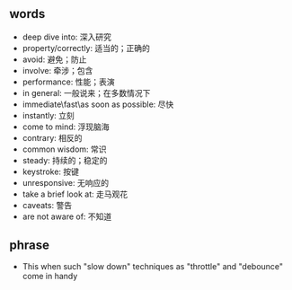 #

## words
+ deep dive into: 深入研究
+ property/correctly: 适当的；正确的
+ avoid: 避免；防止
+ involve: 牵涉；包含
+ performance: 性能；表演
+ in general: 一般说来；在多数情况下
+ immediate\fast\as soon as possible: 尽快
+ instantly: 立刻
+ come to mind: 浮现脑海
+ contrary: 相反的
+ common wisdom: 常识
+ steady: 持续的；稳定的
+ keystroke: 按键
+ unresponsive: 无响应的
+ take a brief look at: 走马观花
+ caveats: 警告
+ are not aware of: 不知道

## phrase
+ This when such "slow down" techniques as "throttle" and "debounce" come in handy